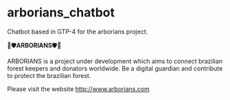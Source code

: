 # arborians_chatbot

Chatbot based in GTP-4 for the arborians project. 

🌱🛡️<b>ARBORIANS</b>🛡️🌱

ARBORIANS is a project under development which aims to connect brazilian forest keepers and donators worldwide. 
Be a digital guardian and contribute to protect the brazilian forest.

Please visit the website http://www.arborians.com
